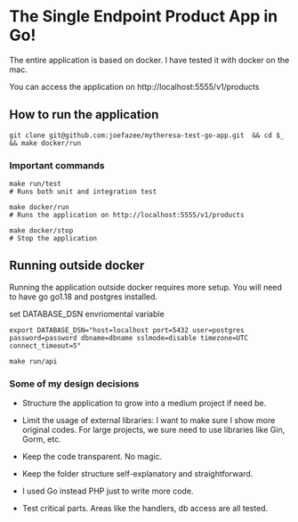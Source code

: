 # The Single Endpoint Product App in Go!

The entire application is based on docker. I have tested it with docker on the mac.

You can access the application on http://localhost:5555/v1/products

## How to run the application

```shell
git clone git@github.com:joefazee/mytheresa-test-go-app.git  && cd $_ && make docker/run
```

### Important commands

```shell
make run/test 
# Runs both unit and integration test
```

```shell
make docker/run 
# Runs the application on http://localhost:5555/v1/products 
```

```shell
make docker/stop 
# Stop the application
```

## Running outside docker

Running the application outside docker requires more setup. You will need to have go go1.18 and postgres installed.

set DATABASE_DSN envriomental variable

```shell
export DATABASE_DSN="host=localhost port=5432 user=postgres password=password dbname=dbname sslmode=disable timezone=UTC connect_timeout=5"
```

```shell
make run/api
```

### Some of my design decisions

- Structure the application to grow into a medium project if need be.

- Limit the usage of external libraries: I want to make sure I show more original codes. For large projects, we sure
  need to use libraries like Gin, Gorm, etc.

- Keep the code transparent. No magic.
- Keep the folder structure self-explanatory and straightforward.
- I used Go instead PHP just to write more code.
- Test critical parts. Areas like the handlers, db access are all tested.
